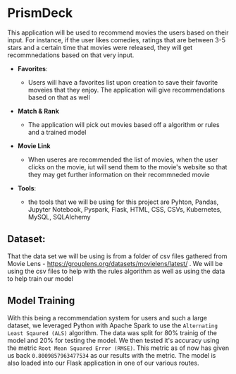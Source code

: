 # PrismDeck

This application will be used to recommend movies the users based on their input. For instance, if the 
user likes comedies, ratings that are between 3-5 stars and a certain time that movies were released, they will get recommnedations based on that very input.

- **Favorites**:
  - Users will have a favorites list upon creation to save their favorite moveies that they enjoy. The application will give
    recommendations based on that as well

- **Match & Rank**
  - The application will pick out movies based off a algorithm or rules and a trained model
    
- **Movie Link**
  - When useres are recommended the list of movies, when the user clicks on the movie, iut will send them to the movie's website so that they may get further information on their recommneded movie
 
- **Tools**:
  - the tools that we will be using for this project are Pyhton, Pandas, Jupyter Notebook, Pyspark, Flask, HTML, CSS, CSVs, Kubernetes, MySQL, SQLAlchemy

## Dataset:
That the data set we will be using is from a folder of csv files gathered from Movie Lens - https://grouplens.org/datasets/movielens/latest/ . We will be using the csv files to help with the rules algorithm as well as using the data to help train our model
  
## Model Training
With this being a recommendation system for users and such a large dataset, we leveraged Python with Apache Spark to use the `Alternating Least Sqaured (ALS)` algorithm. The data was split for 80% trainig of the model and 20% for testing the model. We then tested it's accuracy using the metric `Root Mean Squared Error (RMSE)`. This metric as of now has given us back `0.8009857963477534` as our results with the metric. The model is also loaded into our Flask application in one of our various routes.
